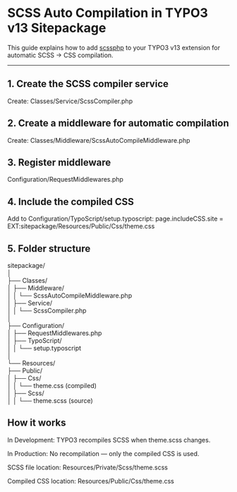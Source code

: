# SCSS Auto Compilation in TYPO3 v13 Sitepackage

This guide explains how to add [scssphp](https://scssphp.github.io/scssphp/) to your TYPO3 v13 extension for automatic SCSS → CSS compilation.

---

## 1. Create the SCSS compiler service
Create:
Classes/Service/ScssCompiler.php

## 2. Create a middleware for automatic compilation
Create:
Classes/Middleware/ScssAutoCompileMiddleware.php

## 3. Register middleware
Configuration/RequestMiddlewares.php

## 4. Include the compiled CSS
Add to Configuration/TypoScript/setup.typoscript:
page.includeCSS.site = EXT:sitepackage/Resources/Public/Css/theme.css

## 5. Folder structure
sitepackage/<br>
│<br>
├── Classes/<br>
│ ├── Middleware/<br>
│ │ └── ScssAutoCompileMiddleware.php<br>
│ ├── Service/<br>
│ │ └── ScssCompiler.php<br>
│<br>
├── Configuration/<br>
│ ├── RequestMiddlewares.php<br>
│ ├── TypoScript/<br>
│ │ └── setup.typoscript<br>
│<br>
└── Resources/<br>
├── Public/<br>
│ ├── Css/<br>
│ │ └── theme.css (compiled)<br>
│ ├── Scss/<br>
│ │ └── theme.scss (source)<br>

## How it works
In Development: TYPO3 recompiles SCSS when theme.scss changes.

In Production: No recompilation — only the compiled CSS is used.

SCSS file location: Resources/Private/Scss/theme.scss

Compiled CSS location: Resources/Public/Css/theme.css
